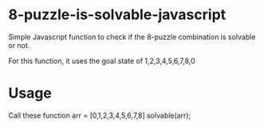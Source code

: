 # 8-puzzle-is-solvable-javascript
Simple Javascript function to check if the 8-puzzle combination is solvable or not. 

For this function, it uses the goal state of 1,2,3,4,5,6,7,8,0

# Usage
Call these function
arr = [0,1,2,3,4,5,6,7,8]
solvable(arr);
